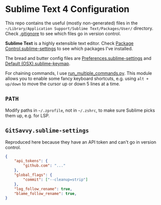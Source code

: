# Sublime Text 4 Configuration

This repo contains the useful (mostly non-generated) files in the `~/Library/Application Support/Sublime Text/Packages/User/` directory. Check [.gitignore](.gitignore) to see which files go in version control.

**Sublime Text** is a highly extensible text editor. Check [Package Control.sublime-settings](Package%20Control.sublime-settings) to see which packages I've installed.

The bread and butter config files are [Preferences.sublime-settings](Preferences.sublime-settings) and [Default (OSX).sublime-keymap](<Default%20(OSX).sublime-keymap>).

For chaining commands, I use [run_multiple_commands.py](run_multiple_commands.py). This module allows you to enable some fancy keyboard shortcuts, e.g. using `alt + up/down` to move the cursor up or down 5 lines at a time.

## `PATH`

Modify paths in `~/.zprofile`, not in `~/.zshrc`, to make sure Sublime picks them up, e.g. for LSP.

## `GitSavvy.sublime-settings`

Reproduced here because they have an API token and can't go in version control.

```json
{
    "api_tokens": {
        "github.com": "..."
    },
    "global_flags": {
        "commit": ["--cleanup=strip"]
    },
    "log_follow_rename": true,
    "blame_follow_rename": true,
}
```

